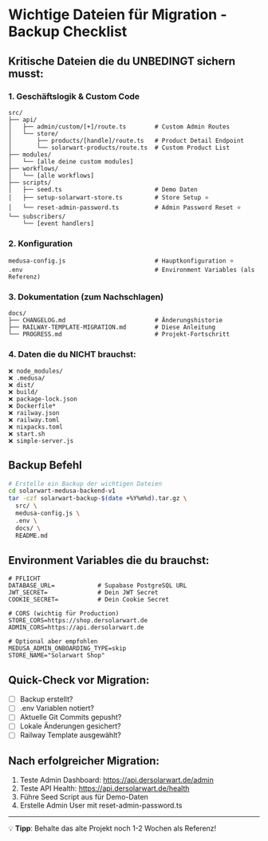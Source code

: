 # Wichtige Dateien für Migration - Backup Checklist

## Kritische Dateien die du UNBEDINGT sichern musst:

### 1. Geschäftslogik & Custom Code
```
src/
├── api/
│   ├── admin/custom/[+]/route.ts        # Custom Admin Routes
│   └── store/
│       ├── products/[handle]/route.ts   # Product Detail Endpoint
│       └── solarwart-products/route.ts  # Custom Product List
├── modules/
│   └── [alle deine custom modules]
├── workflows/
│   └── [alle workflows]
├── scripts/
│   ├── seed.ts                          # Demo Daten
│   ├── setup-solarwart-store.ts         # Store Setup ⭐
│   └── reset-admin-password.ts          # Admin Password Reset ⭐
└── subscribers/
    └── [event handlers]
```

### 2. Konfiguration
```
medusa-config.js                         # Hauptkonfiguration ⭐
.env                                     # Environment Variables (als Referenz)
```

### 3. Dokumentation (zum Nachschlagen)
```
docs/
├── CHANGELOG.md                         # Änderungshistorie
├── RAILWAY-TEMPLATE-MIGRATION.md        # Diese Anleitung
└── PROGRESS.md                          # Projekt-Fortschritt
```

### 4. Daten die du NICHT brauchst:
```
❌ node_modules/
❌ .medusa/
❌ dist/
❌ build/
❌ package-lock.json
❌ Dockerfile*
❌ railway.json
❌ railway.toml
❌ nixpacks.toml
❌ start.sh
❌ simple-server.js
```

## Backup Befehl

```bash
# Erstelle ein Backup der wichtigen Dateien
cd solarwart-medusa-backend-v1
tar -czf solarwart-backup-$(date +%Y%m%d).tar.gz \
  src/ \
  medusa-config.js \
  .env \
  docs/ \
  README.md
```

## Environment Variables die du brauchst:

```env
# PFLICHT
DATABASE_URL=            # Supabase PostgreSQL URL
JWT_SECRET=              # Dein JWT Secret
COOKIE_SECRET=           # Dein Cookie Secret

# CORS (wichtig für Production)
STORE_CORS=https://shop.dersolarwart.de
ADMIN_CORS=https://api.dersolarwart.de

# Optional aber empfohlen
MEDUSA_ADMIN_ONBOARDING_TYPE=skip
STORE_NAME="Solarwart Shop"
```

## Quick-Check vor Migration:

- [ ] Backup erstellt?
- [ ] .env Variablen notiert?
- [ ] Aktuelle Git Commits gepusht?
- [ ] Lokale Änderungen gesichert?
- [ ] Railway Template ausgewählt?

## Nach erfolgreicher Migration:

1. Teste Admin Dashboard: https://api.dersolarwart.de/admin
2. Teste API Health: https://api.dersolarwart.de/health
3. Führe Seed Script aus für Demo-Daten
4. Erstelle Admin User mit reset-admin-password.ts

---

💡 **Tipp**: Behalte das alte Projekt noch 1-2 Wochen als Referenz!